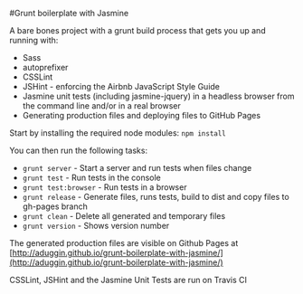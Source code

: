 #Grunt boilerplate with Jasmine

A bare bones project with a grunt build process that gets you up and running with:

* Sass
* autoprefixer
* CSSLint
* JSHint - enforcing the Airbnb JavaScript Style Guide
* Jasmine unit tests (including jasmine-jquery) in a headless browser from the command line and/or in a real browser
* Generating production files and deploying files to GitHub Pages


Start by installing the required node modules:
`npm install`

You can then run the following tasks:

* `grunt server` - Start a server and run tests when files change
* `grunt test` - Run tests in the console
* `grunt test:browser` - Run tests in a browser
* `grunt release` - Generate files, runs tests, build to dist and copy files to gh-pages branch
* `grunt clean` - Delete all generated and temporary files
* `grunt version` - Shows version number

The generated production files are visible on Github Pages at
[http://aduggin.github.io/grunt-boilerplate-with-jasmine/](http://aduggin.github.io/grunt-boilerplate-with-jasmine/)

CSSLint, JSHint and the Jasmine Unit Tests are run on Travis CI